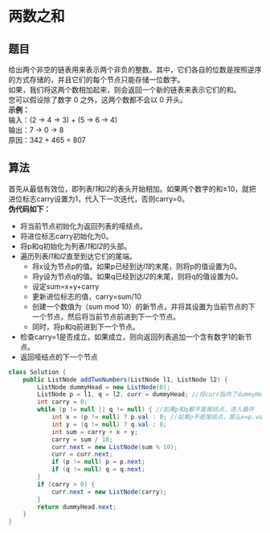 # 两数之和
## 题目
给出两个非空的链表用来表示两个非负的整数。其中，它们各自的位数是按照逆序的方式存储的，并且它们的每个节点只能存储一位数字。  
如果，我们将这两个数相加起来，则会返回一个新的链表来表示它们的和。  
您可以假设除了数字 0 之外，这两个数都不会以 0 开头。  
**示例：**  
输入：(2 -> 4 -> 3) + (5 -> 6 -> 4)  
输出：7 -> 0 -> 8  
原因：342 + 465 = 807  
## 算法
首先从最低有效位，即列表*l1*和*l2*的表头开始相加。如果两个数字的和≥10，就把进位标志carry设置为1，代入下一次迭代，否则carry=0。  
**伪代码如下：**  
* 将当前节点初始化为返回列表的哑结点。
* 将进位标志carry初始化为0。
* 将p和q初始化为列表*l1*和*l2*的头部。
* 遍历列表*l1*和*l2*直至到达它们的尾端。
    + 将x设为节点p的值。如果p已经到达*l1*的末尾，则将p的值设置为0。
    + 将y设为节点q的值。如果q已经到达*l2*的末尾，则将q的值设置为0。
    + 设定sum=x+y+carry
    + 更新进位标志的值，carry=sum/10
    + 创建一个数值为（sum mod 10）的新节点，并将其设置为当前节点的下一个节点，然后将当前节点前进到下一个节点。
    + 同时，将p和q前进到下一个节点。
* 检查carry=1是否成立，如果成立，则向返回列表追加一个含有数字1的新节点。
* 返回哑结点的下一个节点
````java
class Solution {
    public ListNode addTwoNumbers(ListNode l1, ListNode l2) {
        ListNode dummyHead = new ListNode(0);
        ListNode p = l1, q = l2, curr = dummyHead; //将curr指向了dummyHead的同个地址
        int carry = 0;
        while (p != null || q != null) { //如果p和q都不是尾结点，进入循环
            int x = (p != null) ? p.val : 0; //如果p不是尾结点，那么x=p.val；如果p是尾结点，那么x=0.
            int y = (q != null) ? q.val : 0;
            int sum = carry + x + y;
            carry = sum / 10;
            curr.next = new ListNode(sum % 10);
            curr = curr.next;
            if (p != null) p = p.next;
            if (q != null) q = q.next;
        }
        if (carry > 0) {
            curr.next = new ListNode(carry);
        }
        return dummyHead.next;
    }
}
